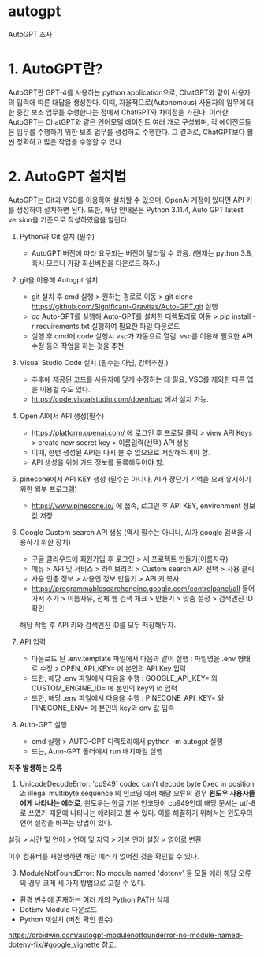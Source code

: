 # autogpt
AutoGPT 조사

# 1. AutoGPT란?
AutoGPT란 GPT-4를 사용하는 python application으로, ChatGPT와 같이 사용자의 입력에 따른 대답을 생성한다. 이때, 자율적으로(Autonomous) 사용자의 임무에 대한 중간 보조 업무를 수행한다는 점에서 ChatGPT와 차이점을 가진다. 이러한 AutoGPT는 ChatGPT와 같은 언어모델 에이전트 여러 개로 구성되며, 각 에이전트들은 임무를 수행하기 위한 보조 업무를 생성하고 수행한다. 그 결과로, ChatGPT보다 훨씬 정확하고 많은 작업을 수행할 수 있다.

# 2. AutoGPT 설치법
AutoGPT는 Git과 VSC를 이용하여 설치할 수 있으며, OpenAi 계정이 있다면 API 키를 생성하여 설치하면 된다.
또한, 해당 안내문은 Python 3.11.4, Auto GPT latest version을 기준으로 작성하였음을 알린다.

1) Python과 Git 설치 (필수)
   - AutoGPT 버전에 따라 요구되는 버전이 달라질 수 있음. (현재는 python 3.8, 혹시 모르니 가장 최신버전을 다운로드 하자.)
     
2) git을 이용해 Autogpt 설치
   - git 설치 후 cmd 실행 > 원하는 경로로 이동 > git clone https://github.com/Significant-Gravitas/Auto-GPT.git 실행
   - cd Auto-GPT를 실행해 Auto-GPT를 설치한 디렉토리로 이동 > pip install -r requirements.txt 실행하여 필요한 파일 다운로드
   - 실행 후 cmd에 code 실행시 vsc가 자동으로 열림. vsc를 이용해 필요한 API 수정 등의 작업을 하는 것을 추천.
     
3) Visual Studio Code 설치 (필수는 아님, 강력추천.)
   - 추후에 제공된 코드를 사용자에 맞게 수정하는 데 필요, VSC를 제외한 다른 앱을 이용할 수도 있다. 
   - https://code.visualstudio.com/download 에서 설치 가능.
     
4) Open AI에서 API 생성(필수)
   - https://platform.openai.com/ 에 로그인 후 프로필 클릭 > view API Keys > create new secret key > 이름입력(선택) API 생성
   - 이때, 한번 생성된 API는 다시 볼 수 없으므로 저장해두어야 함.
   - API 생성을 위해 카드 정보를 등록해두어야 함.
     
5) pinecone에서 API KEY 생성 (필수는 아니나, AI가 장단기 기억을 오래 유지하기 위한 외부 프로그램)
   - https://www.pinecone.io/ 에 접속, 로그인 후 API KEY, environment 정보값 저장
     
6) Google Custom search API 생성 (역시 필수는 아니나, AI가 google 검색을 사용하기 위한 장치)
   - 구글 클라우드에 회원가입 후 로그인 > 새 프로젝트 만들기(이름자유)
   - 메뉴 > API 및 서비스 > 라이브러리 > Custom search API 선택 > 사용 클릭
   - 사용 인증 정보 > 사용인 정보 만들기 > API 키 복사
   - https://programmablesearchengine.google.com/controlpanel/all 들어가서 추가 > 이름자유, 전체 웹 검색 체크 > 만들기 > 맞춤 설정 > 검색엔진 ID 확인
  
   해당 작업 후 API 키와 검색엔진 ID를 모두 저장해두자.
     
7) API 입력
   - 다운로드 된 .env.template 파일에서 다음과 같이 실행 : 파일명을 .env 형태로 수정 > OPEN_API_KEY= 에 본인의 API Key 입력
   - 또한, 해당 .env 파일에서 다음을 수행 : GOOGLE_API_KEY= 와 CUSTOM_ENGINE_ID= 에 본인의 key와 id 입력
   - 또한, 해당 .env 파일에서 다음을 수행 : PINECONE_API_KEY= 와 PINECONE_ENV= 에 본인의 key와 env 값 입력
     
8) Auto-GPT 실행
   - cmd 실행 > AUTO-GPT 디렉토리에서 python -m autogpt 실행
   - 또는, Auto-GPT 폴더에서 run 배치파일 실행

**자주 발생하는 오류**

1) UnicodeDecodeError: 'cp949' codec can't decode byte 0xec in position 2: illegal multibyte sequence 의 인코딩 에러
해당 오류의 경우 **윈도우 사용자들에게 나타나는 에러로**, 윈도우는 한글 기본 인코딩이 cp949인데 해당 문서는 utf-8로 쓰였기 때문에 나타나는 에러라고 볼 수 있다. 이를 해결하기 위해서는 윈도우의 언어 설정을 바꾸는 방법이 있다. 

설정 > 시간 및 언어 > 언어 및 지역 > 기본 언어 설정 > 영어로 변환 

이후 컴퓨터를 재실행하면 해당 에러가 없어진 것을 확인할 수 있다.

3) ModuleNotFoundError: No module named 'dotenv' 등 모듈 에러
해당 오류의 경우 크게 세 가지 방법으로 고칠 수 있다.
- 환경 변수에 존재하는 여러 개의 Python PATH 삭제
- DotEnv Module 다운로드
- Python 재설치 (버전 확인 필수)

https://droidwin.com/autogpt-modulenotfounderror-no-module-named-dotenv-fix/#google_vignette 참고.



